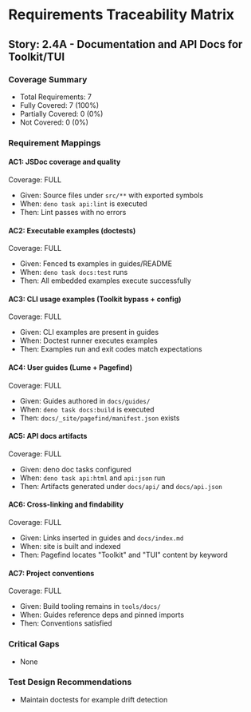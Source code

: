 # Requirements Traceability Matrix

## Story: 2.4A - Documentation and API Docs for Toolkit/TUI

### Coverage Summary

- Total Requirements: 7
- Fully Covered: 7 (100%)
- Partially Covered: 0 (0%)
- Not Covered: 0 (0%)

### Requirement Mappings

#### AC1: JSDoc coverage and quality

Coverage: FULL

- Given: Source files under `src/**` with exported symbols
- When: `deno task api:lint` is executed
- Then: Lint passes with no errors

#### AC2: Executable examples (doctests)

Coverage: FULL

- Given: Fenced ts examples in guides/README
- When: `deno task docs:test` runs
- Then: All embedded examples execute successfully

#### AC3: CLI usage examples (Toolkit bypass + config)

Coverage: FULL

- Given: CLI examples are present in guides
- When: Doctest runner executes examples
- Then: Examples run and exit codes match expectations

#### AC4: User guides (Lume + Pagefind)

Coverage: FULL

- Given: Guides authored in `docs/guides/`
- When: `deno task docs:build` is executed
- Then: `docs/_site/pagefind/manifest.json` exists

#### AC5: API docs artifacts

Coverage: FULL

- Given: deno doc tasks configured
- When: `deno task api:html` and `api:json` run
- Then: Artifacts generated under `docs/api/` and `docs/api.json`

#### AC6: Cross-linking and findability

Coverage: FULL

- Given: Links inserted in guides and `docs/index.md`
- When: site is built and indexed
- Then: Pagefind locates "Toolkit" and "TUI" content by keyword

#### AC7: Project conventions

Coverage: FULL

- Given: Build tooling remains in `tools/docs/`
- When: Guides reference deps and pinned imports
- Then: Conventions satisfied

### Critical Gaps

- None

### Test Design Recommendations

- Maintain doctests for example drift detection
